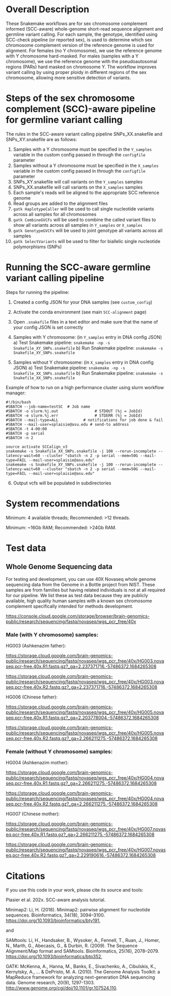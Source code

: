 # Overall Description

These Snakemake workflows are for sex chromosome complement informed (SCC-aware) whole-genome short-read sequence alignment and germline variant calling. For each sample, the genotype, identified using SCC-check pipeline (or reported sex), is used to determine which sex chromosome complement version of the reference genome is used for alignment. For females (no Y chromosome), we use the reference genome with Y chromosome hard-masked. For males (samples with a Y chromosome), we use the reference genome with the pseudoautosomal regions (PARs) hard masked on chromosome Y. The workflow improves variant calling by using proper ploidy in different regions of the sex chromosome, allowing more sensitive detection of variants.  

# Steps of the sex chromosome complement (SCC)-aware pipeline for germline variant calling
The rules in the SCC-aware variant calling pipeline SNPs_XX.snakefile and SNPs_XY.snakefile are as follows:
1. Samples with a Y chromosome must be specified in the `Y_samples` variable in the custom config passed in through the `configfile` parameter
2. Samples without a Y chromosome must be specified in the `X_samples` variable in the custom config passed in through the `configfile` parameter
3. SNPs_XY.snakefile will call variants on the `Y_samples` samples
4. SNPs_XX.snakefile will call variants on the `X_samples` samples
5. Each sample's reads will be aligned to the appropriate SCC reference genome
6. Read groups are added to the alignment files
7. `gatk HaplotypeCaller` will be used to call single nucleotide variants across all samples for all chromosomes
8. `gatk CombineGVCFs` will be used to combine the called variant files to show all variants across all samples in `Y_samples` or `X_samples`
9. `gatk GenotypeGVCFs` will be used to joint genotype all variants across all samples
10. `gatk SelectVariants` will be used to filter for biallelic single nucleotide polymorphisms (SNPs)

# Running the SCC-aware germline variant calling pipeline

Steps for running the pipeline: 
1) Created a config JSON for your DNA samples (see `custom_config`) 
2) Activate the conda environment (see main `SCC-alignment` page)
3) Open `.snakefile` files in a text editor and make sure that the name of your config JSON is set correctly
4) Samples with Y chromosome: (in `Y_samples` entry in DNA config JSON)
a) Test Snakemake pipeline: `snakemake -np -s Snakefile_XY_SNPs.snakefile`
b) Run Snakemake pipeline: `snakemake -s Snakefile_XY_SNPs.snakefile`

5) Samples without Y chromosome: (in `X_samples` entry in DNA config JSON)
a) Test Snakemake pipeline: `snakemake -np -s Snakefile_XX_SNPs.snakefile`
b) Run Snakemake pipeline: `snakemake -s Snakefile_XX_SNPs.snakefile`

Example of how to run on a high performance cluster using slurm workflow manager: 
```
#!/bin/bash
#SBATCH --job-name=testSC  # Job name
#SBATCH -o slurm.%j.out                # STDOUT (%j = JobId)
#SBATCH -e slurm.%j.err                # STDERR (%j = JobId)
#SBATCH --mail-type=ALL           # notifications for job done & fail
#SBATCH --mail-user=splaisie@asu.edu # send-to address
#SBATCH -t 4-00:00
#SBATCH -p serial
#SBATCH -n 2

source activate SCCalign_v3
snakemake -s Snakefile_XX_SNPs.snakefile -j 100 --rerun-incomplete --latency-wait=60 --cluster "sbatch -n 2 -p serial --mem=50G --mail-type=FAIL --mail-user=splaisie@asu.edu"
snakemake -s Snakefile_XY_SNPs.snakefile -j 100 --rerun-incomplete --latency-wait=60 --cluster "sbatch -n 2 -p serial --mem=50G --mail-type=FAIL --mail-user=splaisie@asu.edu"

```

6) Output vcfs will be populated in subdirectories


# System recommendations

Minimum: 4 available threads; Recommended: >12 threads.

Minimum: ~16Gb RAM; Recommended: >24Gb RAM.

# Test data

## Whole Genome Sequencing data
For testing and development, you can use 40X Novaseq whole genome sequencing data from the Genome in a Bottle project from NIST. These samples are from families but having related individuals is not at all required for our pipeline.  We list these as test data because they are publicly available, high quality human samples with a known sex chromosome complement specifically intended for methods development.  

https://console.cloud.google.com/storage/browser/brain-genomics-public/research/sequencing/fastq/novaseq/wgs_pcr_free/40x

### Male (with Y chromosome) samples: 


HG003 (Ashkenazim father):

https://storage.cloud.google.com/brain-genomics-public/research/sequencing/fastq/novaseq/wgs_pcr_free/40x/HG003.novaseq.pcr-free.40x.R1.fastq.gz?_ga=2.237371716.-57486372.1684265308

https://storage.cloud.google.com/brain-genomics-public/research/sequencing/fastq/novaseq/wgs_pcr_free/40x/HG003.novaseq.pcr-free.40x.R2.fastq.gz?_ga=2.237371716.-57486372.1684265308


HG006 (Chinese father):

https://storage.cloud.google.com/brain-genomics-public/research/sequencing/fastq/novaseq/wgs_pcr_free/40x/HG005.novaseq.pcr-free.40x.R1.fastq.gz?_ga=2.203778004.-57486372.1684265308

https://storage.cloud.google.com/brain-genomics-public/research/sequencing/fastq/novaseq/wgs_pcr_free/40x/HG005.novaseq.pcr-free.40x.R2.fastq.gz?_ga=2.266211275.-57486372.1684265308

### Female (without Y chromosome) samples: 


HG004 (Ashkenazim mother):

https://storage.cloud.google.com/brain-genomics-public/research/sequencing/fastq/novaseq/wgs_pcr_free/40x/HG004.novaseq.pcr-free.40x.R1.fastq.gz?_ga=2.266211275.-57486372.1684265308

https://storage.cloud.google.com/brain-genomics-public/research/sequencing/fastq/novaseq/wgs_pcr_free/40x/HG004.novaseq.pcr-free.40x.R2.fastq.gz?_ga=2.266211275.-57486372.1684265308


HG007 (Chinese mother):

https://storage.cloud.google.com/brain-genomics-public/research/sequencing/fastq/novaseq/wgs_pcr_free/40x/HG007.novaseq.pcr-free.40x.R1.fastq.gz?_ga=2.266211275.-57486372.1684265308

https://storage.cloud.google.com/brain-genomics-public/research/sequencing/fastq/novaseq/wgs_pcr_free/40x/HG007.novaseq.pcr-free.40x.R2.fastq.gz?_ga=2.229190616.-57486372.1684265308


# Citations 
If you use this code in your work, please cite its source and tools:

Plasier et al. 202x. SCC-aware analysis tutorial.
 
Minimap2: Li, H. (2018). Minimap2: pairwise alignment for nucleotide sequences. Bioinformatics, 34(18), 3094–3100. https://doi.org/10.1093/bioinformatics/bty191,

and 

SAMtools: Li, H., Handsaker, B., Wysoker, A., Fennell, T., Ruan, J., Homer, N., Marth, G., Abecasis, G., & Durbin, R. (2009). The Sequence Alignment/Map format and SAMtools. Bioinformatics, 25(16), 2078–2079. https://doi.org/10.1093/bioinformatics/btp352,

GATK: McKenna, A., Hanna, M., Banks, E., Sivachenko, A., Cibulskis, K., Kernytsky, A., ... & DePristo, M. A. (2010). The Genome Analysis Toolkit: a MapReduce framework for analyzing next-generation DNA sequencing data. Genome research, 20(9), 1297-1303.  http://www.genome.org/cgi/doi/10.1101/gr.107524.110.



